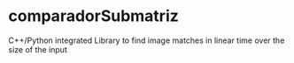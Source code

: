 # comparadorSubmatriz
C++/Python integrated Library to find image matches in linear time over the size of the input
